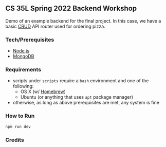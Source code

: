 ## CS 35L Spring 2022 Backend Workshop

Demo of an example backend for the final project. In this case, we have a basic [CRUD](https://en.wikipedia.org/wiki/Create,_read,_update_and_delete) API router used for ordering pizza.

### Tech/Prerequisites
- [Node.js](https://nodejs.org/en/)
- [MongoDB](https://www.mongodb.com/)

### Requirements
- scripts under `scripts` require a `bash` environment and one of the following:
    - OS X (w/ [Homebrew](https://brew.sh/))
    - Ubuntu (or anything that uses `apt` package manager)
- otherwise, as long as above prerequisites are met, any system is fine

### How to Run
```bash
npm run dev
```

### Credits
